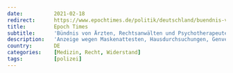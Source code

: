 ```yaml
---
date:          2021-02-18
redirect:      https://www.epochtimes.de/politik/deutschland/buendnis-von-aerzten-rechtsanwaelten-und-psychotherapeuten-fordert-eine-medizin-im-einklang-mit-natur-und-rechtsstaat-a3448743.html
title:         Epoch Times
subtitle:      'Bündnis von Ärzten, Rechtsanwälten und Psychotherapeuten fordert "eine Medizin im Einklang mit Natur und Rechtsstaat"'
description:   'Anzeige wegen Maskenattesten, Hausdurchsuchungen, Genversuche durch Impfstoffe. Seit Beginn der Corona-Krise hat sich der Rechtsstaat immer mehr verkehrt. Nun haben sich erste Berufsgruppen formiert, um der Corona-Politik in Deutschland gemeinsam die Stirn zu bieten. Oberstes Ziel ist die Aufklärung. „Im Widerspruch zur Natur, zu den Regeln guter Wissenschaft und gegen die Normen des ärztlichen Handelns ist das Immunsystem tausender Menschen beschädigt worden“, heißt es in der Erklärung des neu gegründeten Bündnisses.'
country:       DE
categories:    [Medizin, Recht, Widerstand]
tags:          [polizei]
---
```

